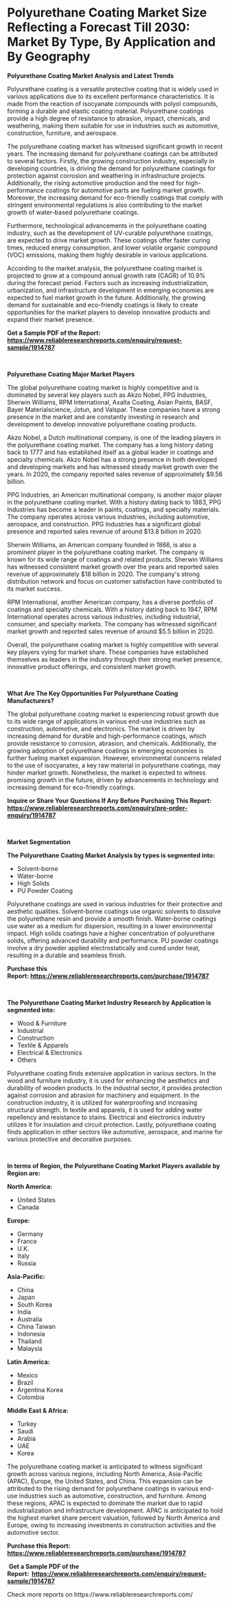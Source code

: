 <p><h1>Polyurethane Coating Market Size Reflecting a Forecast Till 2030: Market By Type, By Application and By Geography</h1></p><p><strong>Polyurethane Coating Market Analysis and Latest Trends</strong></p>
<p><p>Polyurethane coating is a versatile protective coating that is widely used in various applications due to its excellent performance characteristics. It is made from the reaction of isocyanate compounds with polyol compounds, forming a durable and elastic coating material. Polyurethane coatings provide a high degree of resistance to abrasion, impact, chemicals, and weathering, making them suitable for use in industries such as automotive, construction, furniture, and aerospace.</p><p>The polyurethane coating market has witnessed significant growth in recent years. The increasing demand for polyurethane coatings can be attributed to several factors. Firstly, the growing construction industry, especially in developing countries, is driving the demand for polyurethane coatings for protection against corrosion and weathering in infrastructure projects. Additionally, the rising automotive production and the need for high-performance coatings for automotive parts are fueling market growth. Moreover, the increasing demand for eco-friendly coatings that comply with stringent environmental regulations is also contributing to the market growth of water-based polyurethane coatings.</p><p>Furthermore, technological advancements in the polyurethane coating industry, such as the development of UV-curable polyurethane coatings, are expected to drive market growth. These coatings offer faster curing times, reduced energy consumption, and lower volatile organic compound (VOC) emissions, making them highly desirable in various applications.</p><p>According to the market analysis, the polyurethane coating market is projected to grow at a compound annual growth rate (CAGR) of 10.9% during the forecast period. Factors such as increasing industrialization, urbanization, and infrastructure development in emerging economies are expected to fuel market growth in the future. Additionally, the growing demand for sustainable and eco-friendly coatings is likely to create opportunities for the market players to develop innovative products and expand their market presence.</p></p>
<p><strong>Get a Sample PDF of the Report:&nbsp; <a href="https://www.reliableresearchreports.com/enquiry/request-sample/1914787">https://www.reliableresearchreports.com/enquiry/request-sample/1914787</a></strong></p>
<p>&nbsp;</p>
<p><strong>Polyurethane Coating Major Market Players</strong></p>
<p><p>The global polyurethane coating market is highly competitive and is dominated by several key players such as Akzo Nobel, PPG Industries, Sherwin Williams, RPM International, Axalta Coating, Asian Paints, BASF, Bayer Materialscience, Jotun, and Valspar. These companies have a strong presence in the market and are constantly investing in research and development to develop innovative polyurethane coating products.</p><p>Akzo Nobel, a Dutch multinational company, is one of the leading players in the polyurethane coating market. The company has a long history dating back to 1777 and has established itself as a global leader in coatings and specialty chemicals. Akzo Nobel has a strong presence in both developed and developing markets and has witnessed steady market growth over the years. In 2020, the company reported sales revenue of approximately $9.56 billion.</p><p>PPG Industries, an American multinational company, is another major player in the polyurethane coating market. With a history dating back to 1883, PPG Industries has become a leader in paints, coatings, and specialty materials. The company operates across various industries, including automotive, aerospace, and construction. PPG Industries has a significant global presence and reported sales revenue of around $13.8 billion in 2020.</p><p>Sherwin Williams, an American company founded in 1866, is also a prominent player in the polyurethane coating market. The company is known for its wide range of coatings and related products. Sherwin Williams has witnessed consistent market growth over the years and reported sales revenue of approximately $18 billion in 2020. The company's strong distribution network and focus on customer satisfaction have contributed to its market success.</p><p>RPM International, another American company, has a diverse portfolio of coatings and specialty chemicals. With a history dating back to 1947, RPM International operates across various industries, including industrial, consumer, and specialty markets. The company has witnessed significant market growth and reported sales revenue of around $5.5 billion in 2020.</p><p>Overall, the polyurethane coating market is highly competitive with several key players vying for market share. These companies have established themselves as leaders in the industry through their strong market presence, innovative product offerings, and consistent market growth.</p></p>
<p>&nbsp;</p>
<p><strong>What Are The Key Opportunities For Polyurethane Coating Manufacturers?</strong></p>
<p><p>The global polyurethane coating market is experiencing robust growth due to its wide range of applications in various end-use industries such as construction, automotive, and electronics. The market is driven by increasing demand for durable and high-performance coatings, which provide resistance to corrosion, abrasion, and chemicals. Additionally, the growing adoption of polyurethane coatings in emerging economies is further fueling market expansion. However, environmental concerns related to the use of isocyanates, a key raw material in polyurethane coatings, may hinder market growth. Nonetheless, the market is expected to witness promising growth in the future, driven by advancements in technology and increasing demand for eco-friendly coatings.</p></p>
<p><strong>Inquire or Share Your Questions If Any Before Purchasing This Report: <a href="https://www.reliableresearchreports.com/enquiry/pre-order-enquiry/1914787">https://www.reliableresearchreports.com/enquiry/pre-order-enquiry/1914787</a></strong></p>
<p>&nbsp;</p>
<p><strong>Market Segmentation</strong></p>
<p><strong>The Polyurethane Coating Market Analysis by types is segmented into:</strong></p>
<p><ul><li>Solvent-borne</li><li>Water-borne</li><li>High Solids</li><li>PU Powder Coating</li></ul></p>
<p><p>Polyurethane coatings are used in various industries for their protective and aesthetic qualities. Solvent-borne coatings use organic solvents to dissolve the polyurethane resin and provide a smooth finish. Water-borne coatings use water as a medium for dispersion, resulting in a lower environmental impact. High solids coatings have a higher concentration of polyurethane solids, offering advanced durability and performance. PU powder coatings involve a dry powder applied electrostatically and cured under heat, resulting in a durable and seamless finish.</p></p>
<p><strong>Purchase this Report:&nbsp;<a href="https://www.reliableresearchreports.com/purchase/1914787">https://www.reliableresearchreports.com/purchase/1914787</a></strong></p>
<p>&nbsp;</p>
<p><strong>The Polyurethane Coating Market Industry Research by Application is segmented into:</strong></p>
<p><ul><li>Wood & Furniture</li><li>Industrial</li><li>Construction</li><li>Textile & Apparels</li><li>Electrical & Electronics</li><li>Others</li></ul></p>
<p><p>Polyurethane coating finds extensive application in various sectors. In the wood and furniture industry, it is used for enhancing the aesthetics and durability of wooden products. In the industrial sector, it provides protection against corrosion and abrasion for machinery and equipment. In the construction industry, it is utilized for waterproofing and increasing structural strength. In textile and apparels, it is used for adding water repellency and resistance to stains. Electrical and electronics industry utilizes it for insulation and circuit protection. Lastly, polyurethane coating finds application in other sectors like automotive, aerospace, and marine for various protective and decorative purposes.</p></p>
<p>&nbsp;</p>
<p><strong>In terms of Region, the Polyurethane Coating Market Players available by Region are:</strong></p>
<p>
    <p> <strong> North America: </strong>
        <ul>
            <li>United States</li>
            <li>Canada</li>
        </ul>
        </p> 
    <p> <strong> Europe: </strong>
        <ul>
            <li>Germany</li>
            <li>France</li>
            <li>U.K.</li>
            <li>Italy</li>
            <li>Russia</li>
        </ul>
        </p> 
    <p> <strong> Asia-Pacific: </strong>
        <ul>
            <li>China</li>
            <li>Japan</li>
            <li>South Korea</li>
            <li>India</li>
            <li>Australia</li>
            <li>China Taiwan</li>
            <li>Indonesia</li>
            <li>Thailand</li>
            <li>Malaysia</li>
        </ul>
        </p> 
    <p> <strong> Latin America: </strong>
        <ul>
            <li>Mexico</li>
            <li>Brazil</li>
            <li>Argentina Korea</li>
            <li>Colombia</li>
        </ul>
        </p> 
    <p> <strong> Middle East & Africa: </strong>
        <ul>
            <li>Turkey</li>
            <li>Saudi</li>
            <li>Arabia</li>
            <li>UAE</li>
            <li>Korea</li>
        </ul>
    </p>
    </p>
<p><p>The polyurethane coating market is anticipated to witness significant growth across various regions, including North America, Asia-Pacific (APAC), Europe, the United States, and China. This expansion can be attributed to the rising demand for polyurethane coatings in various end-use industries such as automotive, construction, and furniture. Among these regions, APAC is expected to dominate the market due to rapid industrialization and infrastructure development. APAC is anticipated to hold the highest market share percent valuation, followed by North America and Europe, owing to increasing investments in construction activities and the automotive sector.</p></p>
<p><strong>Purchase this Report: <a href="https://www.reliableresearchreports.com/purchase/1914787">https://www.reliableresearchreports.com/purchase/1914787</a></strong></p>
<p>&nbsp;<strong>Get a Sample PDF of the Report:&nbsp;&nbsp;<a href="https://www.reliableresearchreports.com/enquiry/request-sample/1914787">https://www.reliableresearchreports.com/enquiry/request-sample/1914787</a></strong></p>
<p><strong></strong></p>
<p>Check more reports on https://www.reliableresearchreports.com/</p>